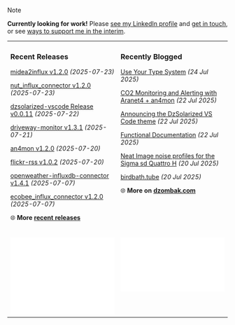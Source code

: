 > [!NOTE]  
> **Currently looking for work!** Please <a href="https://www.linkedin.com/in/chris-dzombak/" rel="me">see my LinkedIn profile</a> and <a href="https://www.dzombak.com/contact">get in touch</a>, or see <a href="https://www.dzombak.com/support-me">ways to support me in the interim</a>.

<table><tr><td valign="top" width="50%" style="margin-bottom: 1em;">

### Recent Releases

<!-- recent_releases starts -->
[midea2influx v1.2.0](https://github.com/cdzombak/midea2influx/releases/tag/v1.2.0) *(2025-07-23)*

[nut_influx_connector v1.2.0](https://github.com/cdzombak/nut_influx_connector/releases/tag/v1.2.0) *(2025-07-23)*

[dzsolarized-vscode Release v0.0.11](https://github.com/cdzombak/dzsolarized-vscode/releases/tag/v0.0.11) *(2025-07-22)*

[driveway-monitor v1.3.1](https://github.com/cdzombak/driveway-monitor/releases/tag/v1.3.1) *(2025-07-21)*

[an4mon v1.2.0](https://github.com/cdzombak/an4mon/releases/tag/v1.2.0) *(2025-07-20)*

[flickr-rss v1.0.2](https://github.com/cdzombak/flickr-rss/releases/tag/v1.0.2) *(2025-07-20)*

[openweather-influxdb-connector v1.4.1](https://github.com/cdzombak/openweather-influxdb-connector/releases/tag/v1.4.1) *(2025-07-07)*

[ecobee_influx_connector v1.2.0](https://github.com/cdzombak/ecobee_influx_connector/releases/tag/v1.2.0) *(2025-07-07)*
<!-- recent_releases ends -->
🌐 **More [recent releases](https://github.com/cdzombak/cdzombak/blob/main/RELEASES.md)**
<br />
<br />
</td><td valign="top" width="50%" style="margin-bottom: 1em;">

### Recently Blogged

<!-- blog starts -->
[Use Your Type System](https://www.dzombak.com/blog/2025/07/use-your-type-system/) *(24 Jul 2025)*

[CO2 Monitoring and Alerting with Aranet4 + an4mon](https://www.dzombak.com/blog/2025/07/co2-monitoring-and-alerting-with-aranet4-an4mon/) *(22 Jul 2025)*

[Announcing the DzSolarized VS Code theme](https://www.dzombak.com/blog/2025/07/announcing-the-dzsolarized-vs-code-theme/) *(22 Jul 2025)*

[Functional Documentation](https://www.dzombak.com/blog/2025/07/functional-documentation/) *(22 Jul 2025)*

[Neat Image noise profiles for the Sigma sd Quattro H](https://www.dzombak.com/blog/2025/07/neat-image-noise-profiles-for-the-sigma-sd-quattro-h/) *(20 Jul 2025)*

[birdbath.tube](https://www.dzombak.com/blog/2025/07/birdbath-tube/) *(20 Jul 2025)*
<!-- blog ends -->
🌐 **More on [dzombak.com](https://www.dzombak.com/blog)**
<br />
<br />
</td></tr><tr><td valign="top" width="50%"><a href="https://github.com/cdzombak"> <picture><img src="/github-summary.svg" alt="@cdzombak summary"></picture></a></td><td valign="top" width="50%"><a href="https://github.com/sponsors/cdzombak"> <picture><img src="/github-sponsor.svg" alt="sponsor me"></picture></a><br /><br /></td></tr></table>

